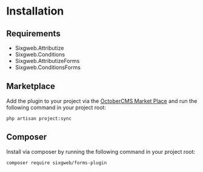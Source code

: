 # Installation

## Requirements
- Sixgweb.Attributize
- Sixgweb.Conditions
- Sixgweb.AttributizeForms
- Sixgweb.ConditionsForms

## Marketplace

Add the plugin to your project via the [OctoberCMS Market Place](https://octobercms.com/plugins) and run the following command in your project root:

```
php artisan project:sync
```

## Composer 

Install via composer by running the following command in your project root:
```
composer require sixgweb/forms-plugin
```
